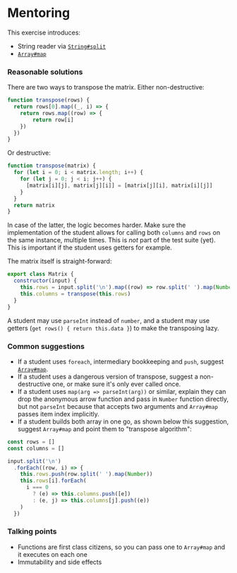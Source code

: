 # Mentoring

This exercise introduces:
- String reader via [`String#split`](https://developer.mozilla.org/en-US/docs/Web/JavaScript/Reference/Global_Objects/String/split)
- [`Array#map`](https://developer.mozilla.org/en-US/docs/Web/JavaScript/Reference/Global_Objects/Array/map)

### Reasonable solutions

There are two ways to transpose the matrix. Either non-destructive:

```javascript
function transpose(rows) {
  return rows[0].map((_, i) => {
    return rows.map((row) => {
        return row[i]
    })
  })
}
```

Or destructive:

```javascript
function transpose(matrix) {
  for (let i = 0; i < matrix.length; i++) {
    for (let j = 0; j < i; j++) {
      [matrix[i][j], matrix[j][i]] = [matrix[j][i], matrix[i][j]]
    }
  }
  return matrix
}
```

In case of the latter, the logic becomes harder. Make sure the implementation of
the student allows for calling both `columns` and `rows` on the same instance,
multiple times. This is _not_ part of the test suite (yet). This is important if
the student uses getters for example.

The matrix itself is straight-forward:

```javascript
export class Matrix {
  constructor(input) {
    this.rows = input.split('\n').map((row) => row.split(' ').map(Number))
    this.columns = transpose(this.rows)
  }
}
```

A student may use `parseInt` instead of `number`, and a student may use getters
(`get rows() { return this.data }`) to make the transposing lazy.

### Common suggestions
- If a student uses `foreach`, intermediary bookkeeping and `push`, suggest [`Array#map`](https://developer.mozilla.org/en-US/docs/Web/JavaScript/Reference/Global_Objects/Array/map).
- If a student uses a dangerous version of transpose, suggest a non-destructive one, or make sure it's only ever called once.
- If a student uses `map(arg => parseInt(arg))` or similar, explain they can drop the anonymous arrow function and pass in `Number` function directly, but not `parseInt` because that accepts two arguments and `Array#map` passes item index implicitly.
- If a student builds both array in one go, as shown below this suggestion, suggest `Array#map` and point them to "transpose algorithm":

```javascript
const rows = []
const columns = []

input.split('\n')
  .forEach((row, i) => {
    this.rows.push(row.split(' ').map(Number))
    this.rows[i].forEach(
      i === 0
        ? (e) => this.columns.push([e])
        : (e, j) => this.columns[j].push((e))
    )
  })
```

### Talking points
- Functions are first class citizens, so you can pass one to `Array#map` and it executes on each one
- Immutability and side effects
